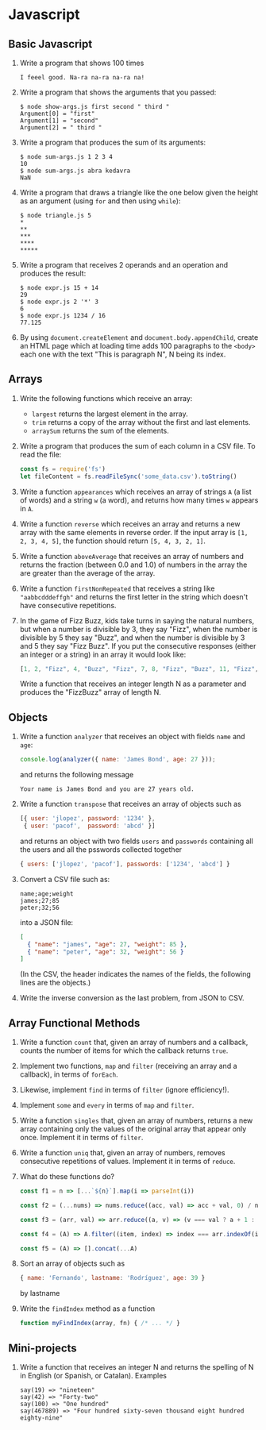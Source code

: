 
Javascript
==========

Basic Javascript
----------------

1. Write a program that shows 100 times

   ```
   I feeel good. Na-ra na-ra na-ra na!
   ```

2. Write a program that shows the arguments that you passed:
   
   ```
   $ node show-args.js first second " third " 
   Argument[0] = "first"
   Argument[1] = "second"
   Argument[2] = " third "
   ```

3. Write a program that produces the sum of its arguments:

   ```
   $ node sum-args.js 1 2 3 4
   10
   $ node sum-args.js abra kedavra
   NaN
   ```

4. Write a program that draws a triangle like the one below given the height
   as an argument (using ``for`` and then using ``while``):

   ```
   $ node triangle.js 5
   *
   **
   ***
   ****
   *****
   ```

5. Write a program that receives 2 operands and an operation and produces the result:

   ```
   $ node expr.js 15 + 14
   29
   $ node expr.js 2 '*' 3
   6
   $ node expr.js 1234 / 16
   77.125
   ```

6. By using ``document.createElement`` and ``document.body.appendChild``, create
   an HTML page which at loading time adds 100 paragraphs to the ``<body>`` each
   one with the text "This is paragraph N", N being its index.


Arrays
------

1. Write the following functions which receive an array:
   * ``largest`` returns the largest element in the array.
   * ``trim`` returns a copy of the array without the first and last elements.
   * ``arraySum`` returns the sum of the elements.

2. Write a program that produces the sum of each column in a CSV file.
   To read the file:

   ```js
   const fs = require('fs')
   let fileContent = fs.readFileSync('some_data.csv').toString()
   ```

3. Write a function ``appearances`` which receives an array of strings ``A`` (a
   list of words) and a string ``w`` (a word), and returns how many times ``w``
   appears in ``A``.

4. Write a function ``reverse`` which receives an array and returns a new array
   with the same elements in reverse order. If the input array is ``[1, 2, 3, 4, 5]``, 
   the function should return ``[5, 4, 3, 2, 1]``.

5. Write a function ``aboveAverage`` that receives an array of numbers and
   returns the fraction (between 0.0 and 1.0) of numbers in the array the are
   greater than the average of the array.

6. Write a function ``firstNonRepeated`` that receives a string like
   ``"aabbcdddeffgh"`` and returns the first letter in the string which doesn't
   have consecutive repetitions. 

7. In the game of Fizz Buzz, kids take turns in saying the natural numbers, but
   when a number is divisible by 3, they say "Fizz", when the number is
   divisible by 5 they say "Buzz", and when the number is divisible by 3 and 5
   they say "Fizz Buzz". If you put the consecutive responses (either an integer
   or a string) in an array it would look like:
   ```js
   [1, 2, "Fizz", 4, "Buzz", "Fizz", 7, 8, "Fizz", "Buzz", 11, "Fizz", 13, 14, "FizzBuzz", ...]
   ```
   Write a function that receives an integer length N as a parameter and
   produces the "FizzBuzz" array of length N.

   

Objects
-------

1. Write a function ``analyzer`` that receives an object with fields ``name`` and
   ``age``:
   ```js
   console.log(analyzer({ name: 'James Bond', age: 27 }));
   ```
   and returns the following message
   ```
   Your name is James Bond and you are 27 years old.
   ```

2. Write a function ``transpose`` that receives an array of objects such as
   ```js
   [{ user: 'jlopez', password: '1234' }, 
    { user: 'pacof',  password: 'abcd' }]
   ```
   and returns an object with two fields ``users`` and ``passwords`` containing
   all the users and all the psswords collected together
   ```js
   { users: ['jlopez', 'pacof'], passwords: ['1234', 'abcd'] }
   ```

3. Convert a CSV file such as:
   ```
   name;age;weight
   james;27;85
   peter;32;56
   ```
   into a JSON file:
   ```json
   [
     { "name": "james", "age": 27, "weight": 85 },
     { "name": "peter", "age": 32, "weight": 56 }
   ]
   ```
   (In the CSV, the header indicates the names of the fields, the following lines are the objects.)

4. Write the inverse conversion as the last problem, from JSON to CSV.


Array Functional Methods
------------------------

1. Write a function ``count`` that, given an array of numbers and a callback,
   counts the number of items for which the callback returns ``true``.

2. Implement two functions, ``map`` and ``filter`` (receiving
   an array and a callback), in terms of ``forEach``.

3. Likewise, implement ``find`` in terms of ``filter`` (ignore efficiency!).

4. Implement ``some`` and ``every`` in terms of ``map`` and ``filter``.

5. Write a function ``singles`` that, given an array of numbers, returns a new
   array containing only the values of the original array that appear only once.
   Implement it in terms of ``filter``.

6. Write a function ``uniq`` that, given an array of numbers, removes
   consecutive repetitions of values. Implement it in terms of ``reduce``.

7. What do these functions do?
   ```js
   const f1 = n => [...`${n}`].map(i => parseInt(i))

   const f2 = (...nums) => nums.reduce((acc, val) => acc + val, 0) / nums.length

   const f3 = (arr, val) => arr.reduce((a, v) => (v === val ? a + 1 : a), 0)

   const f4 = (A) => A.filter((item, index) => index === arr.indexOf(item))

   const f5 = (A) => [].concat(...A)
   ```

8. Sort an array of objects such as 
   ```js
   { name: 'Fernando', lastname: 'Rodríguez', age: 39 }
   ```
   by lastname

9. Write the ``findIndex`` method as a function
   ```js
   function myFindIndex(array, fn) { /* ... */ }
   ```


Mini-projects
-------------

1. Write a function that receives an integer N and returns the spelling of N
   in English (or Spanish, or Catalan). Examples
   ```
   say(19) => "nineteen"
   say(42) => "Forty-two"
   say(100) => "One hundred"
   say(467889) => "Four hundred sixty-seven thousand eight hundred eighty-nine"
   ```
